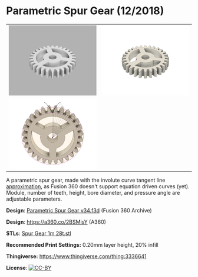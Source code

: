 # Parametric Spur Gear (12/2018)

<table>
<tr>
<td><a href="images/rendering1.png"><img src="images/rendering1.thumb.png" alt="Rendering 1"/></a></td>
<td><a href="images/rendering2.png"><img src="images/rendering2.thumb.png" alt="Rendering 2"/></a></td>
</tr>
<tr>
<td><a href="images/involute-curve.png"><img src="images/involute-curve.thumb.png" alt="Involute Curve"/></a></td>
</tr>
</table>

A parametric spur gear, made with the involute curve tangent line [approximation](https://nptel.ac.in/courses/116102012/40), as Fusion 360 doesn't support equation driven curves (yet). Module, number of teeth, height, bore diameter, and pressure angle are adjustable parameters.

**Design**: [Parametric Spur Gear v34.f3d](Parametric%20Spur%20Gear%20v34.f3d) (Fusion 360 Archive)

**Design**: https://a360.co/2BSMisY (A360)

**STLs**: [Spur Gear 1m 28t.stl](stls/Spur%20Gear%201m%2028t.stl)

**Recommended Print Settings:** 0.20mm layer height, 20% infill

**Thingiverse:** https://www.thingiverse.com/thing:3336641

**License**: [![CC-BY](https://i.creativecommons.org/l/by/4.0/80x15.png)](http://creativecommons.org/licenses/by/4.0/)

